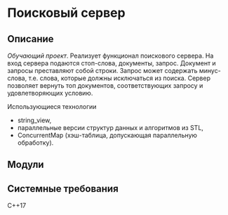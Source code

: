 # Поисковый сервер
## Описание
_Обучающий проект_. Реализует функционал поискового сервера. 
На вход сервера подаются стоп-слова, документы, запрос. Документ и запросы преставляют собой строки. Запрос может содержать минус-слова, т.е. слова, которые должны исключаться из поиска. Сервер позволяет вернуть топ документов, соответствующих запросу и удовлетворяющих условию.

Использующиеся технологии
- string_view,
- параллельные версии структур данных и алгоритмов из STL,
- ConcurrentMap (хэш-таблица, допускающая параллельную обработку).

## Модули

## Системные требования
C++17



